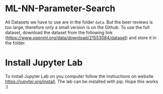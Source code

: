 # ML-NN-Parameter-Search

All Datasets we have to use are in the folder `data`. But the beer reviews is too large, therefore only a small version is on the Github. To use the full dataset, download the dataset from the following link (https://www.openml.org/data/download/21553084/dataset) and store it in the folder.

# Install Jupyter Lab

To install Jupyter Lab on you computer follow the instructions on website https://jupyter.org/install.
The lab can be installed with pip. Hope this works :)